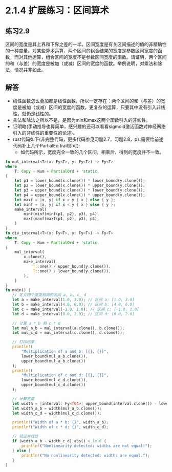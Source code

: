 # 2.1.4 扩展练习：区间算术
## 练习2.9
区间的宽度是其上界和下界之差的一半。区间宽度是有关区间描述的值的非精确性的一种度量。对某些算术运算，两个区间的组合结果的宽度是参数区间宽度的函数，而对其他运算，组合区间的宽度不是参数区间宽度的函数。请证明，两个区间的和（与差）的宽度是被加（或减）区间的宽度的函数。举例说明，对乘法和除法，情况并非如此。

## 解答
* 线性函数怎么叠加都是线性函数，所以一定存在：两个区间的和（与差）的宽度是被加（或减）区间的宽度的函数。更复杂的运算，只要其中没有引入非线性，就仍是线性的。
* 乘法和除法之所以不是，是因为min和max这两个函数引入的非线性。
* 证明略(手动推导也算简单，感兴趣的还可以看看sigmoid激活函数对神经网络引入的非线性的重要性的论述)。
* rust代码如下(非完整代码，更多代码参见习题2.7，习题2.8，ps:需要给前述代码补上几个PartialEq trait即可):
    * 如代码所示，宽度完全一致的几个区间，相乘后，得到的宽度并不一致。
```rust
fn mul_interval<T>(x: Fy<T>, y: Fy<T>) -> Fy<T>
where
    T: Copy + Num + PartialOrd + 'static,
{
    let p1 = lower_bound(x.clone()) * lower_bound(y.clone());
    let p2 = lower_bound(x.clone()) * upper_bound(y.clone());
    let p3 = upper_bound(x.clone()) * lower_bound(y.clone());
    let p4 = upper_bound(x.clone()) * upper_bound(y.clone());
    let maxf = |x, y| if x > y { x } else { y };
    let minf = |x, y| if x < y { x } else { y };
    make_interval(
        minf(minf(minf(p1, p2), p3), p4),
        maxf(maxf(maxf(p1, p2), p3), p4),
    )
}
fn div_interval<T>(x: Fy<T>, y: Fy<T>) -> Fy<T>
where
    T: Copy + Num + PartialOrd + 'static,
{
    mul_interval(
        x.clone(),
        make_interval(
            T::one() / upper_bound(y.clone()),
            T::one() / lower_bound(y.clone()),
        ),
    )
}
fn main() {
   // 定义四个宽度相同的区间 a, b, c, d
   let a = make_interval(1.0, 3.0); // 区间 a: [1.0, 3.0]
   let b = make_interval(4.0, 6.0); // 区间 b: [4.0, 6.0]
   let c = make_interval(-1.0, 1.0); // 区间 c: [-1.0, 1.0]
   let d = make_interval(0.0, 2.0); // 区间 d: [0.0, 2.0]

   // 计算 a * b 和 c * d
   let mul_a_b = mul_interval(a.clone(), b.clone());
   let mul_c_d = mul_interval(c.clone(), d.clone());

   // 打印结果
   println!(
       "Multiplication of a and b: [{}, {}]",
       lower_bound(mul_a_b.clone()),
       upper_bound(mul_a_b.clone())
   );
   println!(
       "Multiplication of c and d: [{}, {}]",
       lower_bound(mul_c_d.clone()),
       upper_bound(mul_c_d.clone())
   );

   // 计算宽度
   let width = |interval: Fy<f64>| upper_bound(interval.clone()) - lower_bound(interval.clone());
   let width_a_b = width(mul_a_b.clone());
   let width_c_d = width(mul_c_d.clone());

   println!("Width of a * b: {}", width_a_b);
   println!("Width of c * d: {}", width_c_d);

   // 验证非线性
   if (width_a_b - width_c_d).abs() > 1e-6 {
       println!("Nonlinearity detected: widths are not equal!");
   } else {
       println!("No nonlinearity detected: widths are equal.");
   }
}
```

